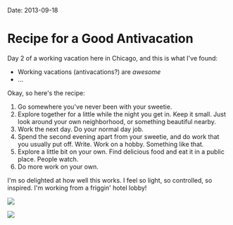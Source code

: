 Date: 2013-09-18

# Recipe for a Good Antivacation

Day 2 of a working vacation here in Chicago, and this is what I've found:

* Working vacations (antivacations?) are _awesome_
* ...

Okay, so here's the recipe:

1. Go somewhere you've never been with your sweetie.
2. Explore together for a little while the night you get in. Keep it small.
   Just look around your own neighborhood, or something beautiful nearby.
3. Work the next day. Do your normal day job.
4. Spend the second evening apart from your sweetie, and do work that you
   usually put off. Write. Work on a hobby. Something like that.
5. Explore a little bit on your own. Find delicious food and eat it in a public
   place. People watch.
6. Do more work on your own.

I'm so delighted at how well this works. I feel so light, so controlled, so
inspired. I'm working from a friggin' hotel lobby!

![](https://draftin.com:443/images/1063?token=MFF5IYpAi1akIul2jSBVElPH_N1eesm9IeAPFZSpb71UiQ20oIVBQTY_mn86DPif2RlbTJ1bxmblz7X37wx2tSs)

![](https://draftin.com:443/images/1064?token=0_JWIHpFEg3TXSYzEjGO-mp8_fhGBoReM2_QzW41GRVHhILG0Yr90lkVULQNxLqxZUKi_Q7e-72-OWD7xSc5Y0w)
